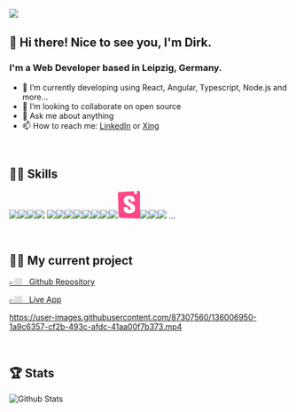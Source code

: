![](https://raw.githubusercontent.com/halfrost/halfrost/master/icons/header_.png)

## 👋  Hi there! Nice to see you, I'm Dirk.</h1>

### I'm a Web Developer based in Leipzig, Germany.</h2>

- 🌱 I’m currently developing using React, Angular, Typescript, Node.js and more...
- 👯 I’m looking to collaborate on open source
- 💬 Ask me about anything
- 📫 How to reach me: [LinkedIn](https://dirk-zukunft.de/linkedin) or [Xing](https://dirk-zukunft.de/xing)

&nbsp;

## 👨‍🎓 Skills
<img src='https://raw.githubusercontent.com/yurijserrano/Github-Profile-Readme-Logos/f994c418a134b58c4aec11152f6a4a33fa89da26/frameworks/react.svg' height='50'><img src='https://raw.githubusercontent.com/yurijserrano/Github-Profile-Readme-Logos/f994c418a134b58c4aec11152f6a4a33fa89da26/frameworks/angular.svg' height='50'><img src='https://raw.githubusercontent.com/yurijserrano/Github-Profile-Readme-Logos/f994c418a134b58c4aec11152f6a4a33fa89da26/programming%20languages/javascript.svg' height='50'><img src='https://raw.githubusercontent.com/yurijserrano/Github-Profile-Readme-Logos/f994c418a134b58c4aec11152f6a4a33fa89da26/programming%20languages/typescript.svg' height='50'>
<img src='https://raw.githubusercontent.com/yurijserrano/Github-Profile-Readme-Logos/f994c418a134b58c4aec11152f6a4a33fa89da26/others/html.svg' height='50'><img src='https://raw.githubusercontent.com/yurijserrano/Github-Profile-Readme-Logos/f994c418a134b58c4aec11152f6a4a33fa89da26/others/css.svg' height='50'><img src='https://raw.githubusercontent.com/yurijserrano/Github-Profile-Readme-Logos/f994c418a134b58c4aec11152f6a4a33fa89da26/frameworks/nodejs.svg' height='50'><img src='https://raw.githubusercontent.com/yurijserrano/Github-Profile-Readme-Logos/f994c418a134b58c4aec11152f6a4a33fa89da26/databases/mongodb.svg' height='50'><img src='https://github.com/yurijserrano/Github-Profile-Readme-Logos/blob/master/programming%20languages/php.png?raw=true' height='50'><img src='https://raw.githubusercontent.com/yurijserrano/Github-Profile-Readme-Logos/f994c418a134b58c4aec11152f6a4a33fa89da26/databases/mysql.svg' height='50'><img src='https://raw.githubusercontent.com/yurijserrano/Github-Profile-Readme-Logos/f994c418a134b58c4aec11152f6a4a33fa89da26/cloud/github.svg' height='50'><img src='https://raw.githubusercontent.com/yurijserrano/Github-Profile-Readme-Logos/f994c418a134b58c4aec11152f6a4a33fa89da26/others/git.svg' height='50'><img src='https://raw.githubusercontent.com/dirkzukunft/dirkzukunft/63d11c8edd047acab831ccdba5173bae69901fa3/storybook.svg' height='50'><img src='https://raw.githubusercontent.com/yurijserrano/Github-Profile-Readme-Logos/f994c418a134b58c4aec11152f6a4a33fa89da26/cloud/heroku.svg' height='50'><img src='https://raw.githubusercontent.com/yurijserrano/Github-Profile-Readme-Logos/f994c418a134b58c4aec11152f6a4a33fa89da26/others/npm.svg' height='50'><img src='https://raw.githubusercontent.com/yurijserrano/Github-Profile-Readme-Logos/f994c418a134b58c4aec11152f6a4a33fa89da26/text%20editors/vscode.svg' height='50'> ...

&nbsp;

## 👨‍💻 My current project
<a href="https://github.com/dirkzukunft/frotos" target="_blank">👉🏼  &nbsp;  Github Repository</a>

<a href="https://dirk-zukunft.de/frotos" target="_blank">👉🏼  &nbsp;  Live App</a>


https://user-images.githubusercontent.com/87307560/136006950-1a9c6357-cf2b-493c-afdc-41aa00f7b373.mp4

&nbsp;

## 🏆  Stats
![Github Stats](https://github-readme-stats.vercel.app/api?username=dirkzukunft&hide=stars,contribs)
